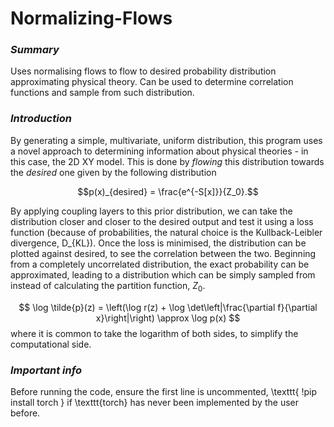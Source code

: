 # Normalizing-Flows
### *Summary*
Uses normalising flows to flow to desired probability distribution approximating physical theory. Can be used to determine correlation functions and sample from such distribution.

### *Introduction*
By generating a simple, multivariate, uniform distribution, this program uses a novel approach to determining information about physical theories - in this case, the 2D XY model. This is done by *flowing* this distribution towards the *desired* one given by the following distribution

$$p(x)_{desired} = \frac{e^{-S[x]}}{Z_0}.$$

By applying coupling layers to this prior distribution, we can take the distribution closer and closer to the desired output and test it using a loss function (because of probabilities, the natural choice is the Kullback-Leibler divergence, D_{KL}). Once the loss is minimised, the distribution can be plotted against desired, to see the correlation between the two. Beginning from a completely uncorrelated distribution, the exact probability can be approximated, leading to a distribution which can be simply sampled from instead of calculating the partition function, $Z_0$.

$$
\log \tilde{p}(z) = \left(\log r(z) + \log \det\left|\frac{\partial f}{\partial x}\right|\right) \approx \log p(x)
$$where it is common to take the logarithm of both sides, to simplify the computational side.

### *Important info*
Before running the code, ensure the first line is uncommented,
\texttt{
!pip install torch
}
if \texttt{torch} has never been implemented by the user before. 
